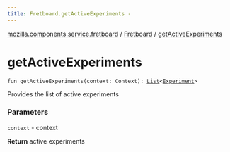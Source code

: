 ```yaml
---
title: Fretboard.getActiveExperiments - 
---
```


[mozilla.components.service.fretboard](../index.html) / [Fretboard](index.html) / [getActiveExperiments](./get-active-experiments.html)

# getActiveExperiments

`fun getActiveExperiments(context: Context): `[`List`](https://kotlinlang.org/api/latest/jvm/stdlib/kotlin.collections/-list/index.html)`<`[`Experiment`](../-experiment/index.html)`>`

Provides the list of active experiments

### Parameters

`context` - context

**Return**
active experiments

